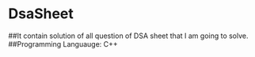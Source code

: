 # DsaSheet
##It contain solution of all question of DSA sheet that I am going to solve.
##Programming Languauge: C++


